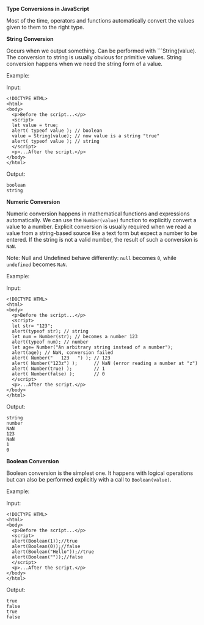 **Type Conversions in JavaScript**

Most of the time, operators and functions automatically convert the values given to them to the right type.

**String Conversion**

Occurs when we output something. Can be performed with ```String(value). The conversion to string is usually obvious for primitive values. String conversion happens when we need the string form of a value.

Example:

Input:
```
<!DOCTYPE HTML>
<html>
<body>
  <p>Before the script...</p>
  <script>
  let value = true;
  alert( typeof value ); // boolean
  value = String(value); // now value is a string "true"
  alert( typeof value ); // string
  </script>
  <p>...After the script.</p>
</body>
</html>
```

Output:
```
boolean
string
```

**Numeric Conversion**

Numeric conversion happens in mathematical functions and expressions automatically. We can use the ```Number(value)``` function to explicitly convert a value to a number. Explicit conversion is usually required when we read a value from a string-based source like a text form but expect a number to be entered. If the string is not a valid number, the result of such a conversion is ```NaN```.

Note: Null and Undefined behave differently: ```null``` becomes ```0```, while ```undefined``` becomes ```NaN```.

Example:

Input:
```
<!DOCTYPE HTML>
<html>
<body>
  <p>Before the script...</p>
  <script>
  let str= "123";
  alert(typeof str); // string
  let num = Number(str); // becomes a number 123
  alert(typeof num); // number
  let age= Number("An arbitrary string instead of a number");
  alert(age); // NaN, conversion failed
  alert( Number("   123   ") ); // 123
  alert( Number("123z") );      // NaN (error reading a number at "z")
  alert( Number(true) );        // 1
  alert( Number(false) );       // 0
  </script>
  <p>...After the script.</p>
</body>
</html>
```

Output:
```
string
number
NaN
123
NaN
1
0
```

**Boolean Conversion**

Boolean conversion is the simplest one. It happens with logical operations but can also be performed explicitly with a call to ```Boolean(value)```.

Example:

Input:
```
<!DOCTYPE HTML>
<html>
<body>
  <p>Before the script...</p>
  <script>
  alert(Boolean(1));//true
  alert(Boolean(0));//false
  alert(Boolean("Hello"));//true
  alert(Boolean(""));//false
  </script>
  <p>...After the script.</p>
</body>
</html>
```

Output:
```
true
false
true
false
```